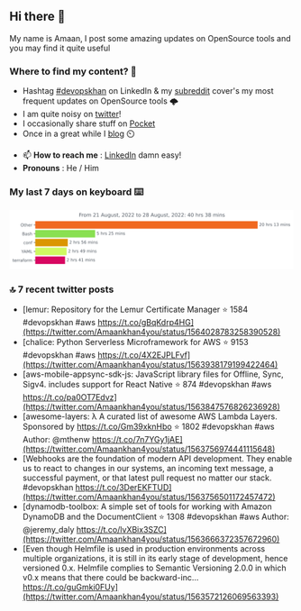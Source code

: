 <!--- [![Hits](https://hits.seeyoufarm.com/api/count/incr/badge.svg?url=https%3A%2F%2Fgithub.com%2Fakhan4u%2Fhit-counter&count_bg=%2379C83D&title_bg=%23555555&icon=&icon_color=%23E7E7E7&title=visits&edge_flat=false)](https://hits.seeyoufarm.com) --->

## Hi there 👋

My name is Amaan, I post some amazing updates on OpenSource tools and you may find it quite useful

### Where to find my content? 🤔

* Hashtag [#devopskhan](https://www.linkedin.com/feed/hashtag/devopskhan/) on LinkedIn & my [subreddit](https://www.reddit.com/r/devopskhan/) cover's my most frequent updates on OpenSource tools 🌩️
* I am quite noisy on [twitter](https://twitter.com/Amaankhan4you)!
* I occasionally share stuff on [Pocket](https://getpocket.com/@ej6g8d1dp2829A16a9Tf5d4T6bAMp3d8791rejDe86yem3bm4e14ex4fT4dluk29)
* Once in a great while I [blog](https://linuxparrot.com/) ⏲️


- 📫 **How to reach me** : [LinkedIn](https://www.linkedin.com/in/amaan-khan-linux-ninja) damn easy!
- **Pronouns** : He / Him

### My last 7 days on keyboard ⌨️

<img src="https://github.com/akhan4u/akhan4u/blob/main/images/stat.svg" alt="Amaan's Wakatime Activity!"/>

### 🔝 7 recent twitter posts
<!-- DEVDOJO:START -->
- [lemur: Repository for the Lemur Certificate Manager
⭐️ 1584
#devopskhan #aws
https://t.co/gBqKdrp4HG](https://twitter.com/Amaankhan4you/status/1564028783258390528)
- [chalice: Python Serverless Microframework for AWS
⭐️ 9153
#devopskhan #aws
https://t.co/4X2EJPLFvf](https://twitter.com/Amaankhan4you/status/1563938179199422464)
- [aws-mobile-appsync-sdk-js: JavaScript library files for Offline, Sync, Sigv4. includes support for React Native
⭐️ 874
#devopskhan #aws
https://t.co/pa0OT7Edvz](https://twitter.com/Amaankhan4you/status/1563847576826236928)
- [awesome-layers: λ A curated list of awesome AWS Lambda Layers. Sponsored by https://t.co/Gm39xknHbo
⭐️ 1802
#devopskhan #aws
Author: @mthenw
https://t.co/7n7YGy1jAE](https://twitter.com/Amaankhan4you/status/1563756974441115648)
- [Webhooks are the foundation of modern API development. They enable us to react to changes in our systems, an incoming text message, a successful payment, or that latest pull request no matter our stack. #devopskhan https://t.co/3DerEKFTUD](https://twitter.com/Amaankhan4you/status/1563756501172457472)
- [dynamodb-toolbox: A simple set of tools for working with Amazon DynamoDB and the DocumentClient
⭐️ 1308
#devopskhan #aws
Author: @jeremy_daly
https://t.co/lvXBix3SZC](https://twitter.com/Amaankhan4you/status/1563666372357672960)
- [Even though Helmfile is used in production environments across multiple organizations, it is still in its early stage of development, hence versioned 0.x. Helmfile complies to Semantic Versioning 2.0.0 in which v0.x means that there could be backward-inc… https://t.co/guGmki0FUy](https://twitter.com/Amaankhan4you/status/1563572126069563393)
<!-- DEVDOJO:END -->

<!-- ![Amaan's GitHub stats](https://github-readme-stats.vercel.app/api?username=akhan4u&count_private=true&show_icons=true&hide=contribs) -->
